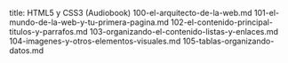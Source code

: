title: HTML5 y CSS3 (Audiobook)
100-el-arquitecto-de-la-web.md
101-el-mundo-de-la-web-y-tu-primera-pagina.md
102-el-contenido-principal-titulos-y-parrafos.md
103-organizando-el-contenido-listas-y-enlaces.md
104-imagenes-y-otros-elementos-visuales.md
105-tablas-organizando-datos.md
